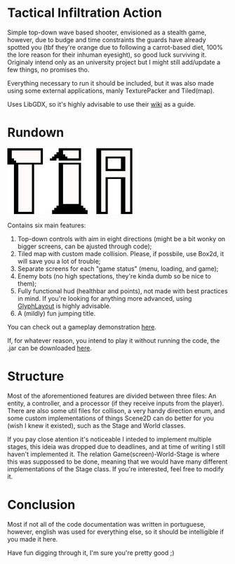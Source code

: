 # Tactical Infiltration Action
Simple top-down wave based shooter, envisioned as a stealth game, however, due to budge and time constraints the guards have already spotted you (tbf they're orange due to following a carrot-based diet, 100% the lore reason for their inhuman eyesight), so good luck surviving it. Originaly intend only as an university project but I might still add/update a few things, no promises tho.

Everything necessary to run it should be included, but it was also made using some external applications, manly TexturePacker and Tiled(map).

Uses LibGDX, so it's highly advisable to use their [wiki](https://libgdx.com/wiki/) as a guide.

# Rundown
![<insert metal gear joke here>](menu-painted.png "<insert metal gear joke here>")

Contains six main features:
  1. Top-down controls with aim in eight directions (might be a bit wonky on bigger screens, can be ajusted through code);
  2. Tiled map with custom made collision. Please, if possbile, use Box2d, it will save you a lot of trouble;
  3. Separate screens for each "game status" (menu, loading, and game);
  4. Enemy bots (no high spectations, they're kinda dumb so be nice to them);
  5. Fully functional hud (healthbar and points), not made with best practices in mind. If you're looking for anything more advanced, using [GlyphLayout](https://libgdx.badlogicgames.com/ci/nightlies/docs/api/com/badlogic/gdx/graphics/g2d/GlyphLayout.html) 
  is highly advisable.
  6. A (mildly) fun jumping title.

You can check out a gameplay demonstration [here](https://www.youtube.com/watch?v=T-C4wldxsbU).

If, for whatever reason, you intend to play it without running the code, the .jar can be downloaded [here](https://drive.google.com/file/d/1E1hkhwQ0f1FVBrc8avHkuKjNzwywOrOH/view).

# Structure
Most of the aforementioned features are divided between three files: An entity, a controller, and a processor (if they receive inputs from the player). 
There are also some util files for collison, a very handy direction enum, and some custom implementations of things Scene2D can do better for you 
(wish I knew it existed), such as the Stage and World classes.

If you pay close atention it's noticeable I inteded to implement multiple stages, this ideia was dropped due to deadlines, and at time of writing I still haven't
implemented it. The relation Game(screen)-World-Stage is where this was suppossed to be done, meaning that we would have many different implementations of the Stage
class. If you're interested, feel free to modify it.

# Conclusion
Most if not all of the code documentation was written in portuguese, however, english was used for everything else, so it should be intelligible if you made it here.

Have fun digging through it, I'm sure you're pretty good ;)

